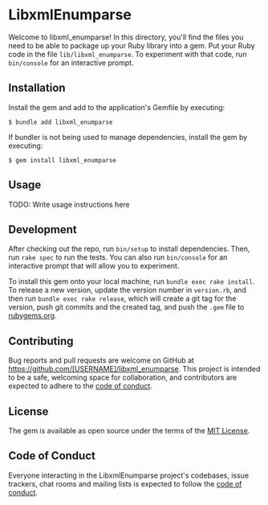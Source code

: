 # LibxmlEnumparse

Welcome to libxml_enumparse! In this directory, you'll find the files you need to be able to package up your Ruby library into a gem. Put your Ruby code in the file `lib/libxml_enumparse`. To experiment with that code, run `bin/console` for an interactive prompt.

## Installation

Install the gem and add to the application's Gemfile by executing:

    $ bundle add libxml_enumparse

If bundler is not being used to manage dependencies, install the gem by executing:

    $ gem install libxml_enumparse

## Usage

TODO: Write usage instructions here

## Development

After checking out the repo, run `bin/setup` to install dependencies. Then, run `rake spec` to run the tests. You can also run `bin/console` for an interactive prompt that will allow you to experiment.

To install this gem onto your local machine, run `bundle exec rake install`. To release a new version, update the version number in `version.rb`, and then run `bundle exec rake release`, which will create a git tag for the version, push git commits and the created tag, and push the `.gem` file to [rubygems.org](https://rubygems.org).

## Contributing

Bug reports and pull requests are welcome on GitHub at https://github.com/[USERNAME]/libxml_enumparse. This project is intended to be a safe, welcoming space for collaboration, and contributors are expected to adhere to the [code of conduct](https://github.com/[USERNAME]/libxml_enumparse/blob/master/CODE_OF_CONDUCT.md).

## License

The gem is available as open source under the terms of the [MIT License](https://opensource.org/licenses/MIT).

## Code of Conduct

Everyone interacting in the LibxmlEnumparse project's codebases, issue trackers, chat rooms and mailing lists is expected to follow the [code of conduct](https://github.com/[USERNAME]/libxml_enumparse/blob/master/CODE_OF_CONDUCT.md).
